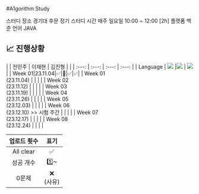 #A1gorithm Study
  </tr>
  <tr>
    <td>스터디 장소</td>
    <td>경기대 후문</td>
  </tr>
  <tr>
    <td>정기 스터디 시간</td>
    <td>매주 일요일 10:00 ~ 12:00 [2h]</td>
  </tr>
  <tr>
    <td>플랫폼</td>
    <td>백준</td>
  </tr>
  <tr>
    <td>언어</td>
    <td>JAVA</td>
  </tr>
</table>

## :chart_with_upwards_trend: 진행상황
|  | 전민주 | 이재현 | 김진형 | |
| :---: | :---: | :---: | :---: |
| Language | <img src="https://img.shields.io/badge/Java-007396?style=for-the-badge&logo=java&logoColor=white"> |<img src="https://img.shields.io/badge/Java-007396?style=for-the-badge&logo=java&logoColor=white"> | <img src="https://img.shields.io/badge/Java-007396?style=for-the-badge&logo=java&logoColor=white"> |
| Week 01|23.11.04|✅|🔺|✅|✅|
| Week 01</br>(23.11.04) |  |  |  |
| Week 02</br>(23.11.12) |  |  |  |
| Week 03</br>(23.11.19) |  |  |  |
| Week 04</br>(23.11.26) |  |  |  |
| Week 05</br>(23.12.03) |  |  |  |
| Week 06</br>(23.12.10) >> 시험 주간 |  |  |  |
| Week 07</br>(23.12.17) |  |  |  |
| Week 08</br>(23.12.24) |  |  |  |
</br>

| 업로드 횟수 | 표기 |
| :---: | :---: |
| All clear | ✅ |
| 성공 개수 | 1️⃣~ |
| 0문제 | ❌ <br/>(사유) |

